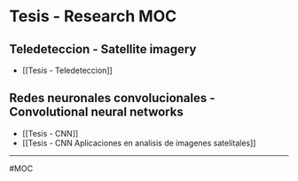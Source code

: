 # Tesis - Research MOC
## Teledeteccion - Satellite imagery
- [[Tesis - Teledeteccion]]

## Redes neuronales convolucionales - Convolutional neural networks
- [[Tesis - CNN]]
- [[Tesis - CNN Aplicaciones en analisis de imagenes satelitales]]

---
#MOC
